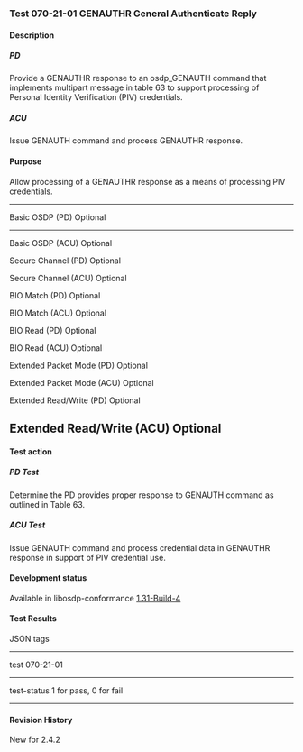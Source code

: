 ### Test 070-21-01 GENAUTHR General Authenticate Reply

#### Description

##### PD

Provide a GENAUTHR response to an osdp_GENAUTH command that implements
multipart message in table 63 to support processing of Personal Identity
Verification (PIV) credentials.

##### ACU

Issue GENAUTH command and process GENAUTHR response.

#### Purpose

Allow processing of a GENAUTHR response as a means of processing PIV
credentials.

  -----------------------------------------------------------------------
  Basic OSDP (PD)                     Optional
  ----------------------------------- -----------------------------------
  Basic OSDP (ACU)                    Optional

  Secure Channel (PD)                 Optional

  Secure Channel (ACU)                Optional

  BIO Match (PD)                      Optional

  BIO Match (ACU)                     Optional

  BIO Read (PD)                       Optional

  BIO Read (ACU)                      Optional

  Extended Packet Mode (PD)           Optional

  Extended Packet Mode (ACU)          Optional

  Extended Read/Write (PD)            Optional

  Extended Read/Write (ACU)           Optional
  -----------------------------------------------------------------------

#### Test action

##### PD Test

Determine the PD provides proper response to GENAUTH command as outlined
in Table 63.

##### ACU Test

Issue GENAUTH command and process credential data in GENAUTHR response
in support of PIV credential use.

#### Development status

Available in libosdp-conformance
[1.31-Build-4](https://github.com/Security-Industry-Association/libosdp-conformance/releases/tag/1.31-4)

#### Test Results

JSON tags

  -----------------------------------------------------------------------
  test                                070-21-01
  ----------------------------------- -----------------------------------
  test-status                         1 for pass, 0 for fail

  -----------------------------------------------------------------------

#### Revision History

New for 2.4.2
